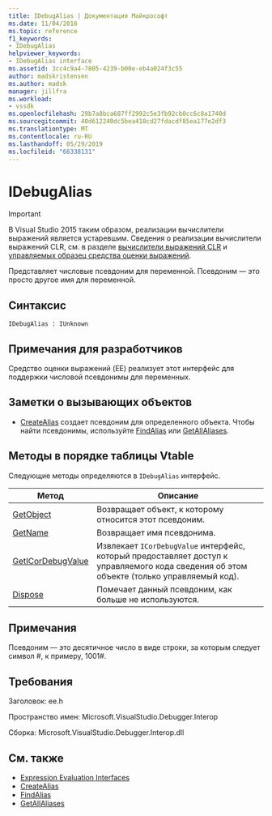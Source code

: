 ```yaml
---
title: IDebugAlias | Документация Майкрософт
ms.date: 11/04/2016
ms.topic: reference
f1_keywords:
- IDebugAlias
helpviewer_keywords:
- IDebugAlias interface
ms.assetid: 3cc4c9a4-7805-4239-b00e-eb4a024f3c55
author: madskristensen
ms.author: madsk
manager: jillfra
ms.workload:
- vssdk
ms.openlocfilehash: 29b7a8bca687ff2992c5e3fb92cb0cc6c8a1740d
ms.sourcegitcommit: 40d612240dc5bea418cd27fdacdf85ea177e2df3
ms.translationtype: MT
ms.contentlocale: ru-RU
ms.lasthandoff: 05/29/2019
ms.locfileid: "66338131"
---
```

# <a name="idebugalias"></a>IDebugAlias
> [!IMPORTANT]
> В Visual Studio 2015 таким образом, реализации вычислители выражений является устаревшим. Сведения о реализации вычислители выражений CLR, см. в разделе [вычислители выражений CLR](https://github.com/Microsoft/ConcordExtensibilitySamples/wiki/CLR-Expression-Evaluators) и [управляемых образец средства оценки выражений](https://github.com/Microsoft/ConcordExtensibilitySamples/wiki/Managed-Expression-Evaluator-Sample).

 Представляет числовые псевдоним для переменной. Псевдоним — это просто другое имя для переменной.

## <a name="syntax"></a>Синтаксис

```
IDebugAlias : IUnknown
```

## <a name="notes-for-implementers"></a>Примечания для разработчиков
 Средство оценки выражений (EE) реализует этот интерфейс для поддержки числовой псевдонимы для переменных.

## <a name="notes-for-callers"></a>Заметки о вызывающих объектов
- [CreateAlias](../../../extensibility/debugger/reference/idebugobject2-createalias.md) создает псевдоним для определенного объекта. Чтобы найти псевдонимы, используйте [FindAlias](../../../extensibility/debugger/reference/idebugbinder3-findalias.md) или [GetAllAliases](../../../extensibility/debugger/reference/idebugbinder3-getallaliases.md).

## <a name="methods-in-vtable-order"></a>Методы в порядке таблицы Vtable
 Следующие методы определяются в `IDebugAlias` интерфейс.

|Метод|Описание|
|------------|-----------------|
|[GetObject](../../../extensibility/debugger/reference/idebugalias-getobject.md)|Возвращает объект, к которому относится этот псевдоним.|
|[GetName](../../../extensibility/debugger/reference/idebugalias-getname.md)|Возвращает имя псевдонима.|
|[GetICorDebugValue](../../../extensibility/debugger/reference/idebugalias-geticordebugvalue.md)|Извлекает `ICorDebugValue` интерфейс, который предоставляет доступ к управляемого кода сведения об этом объекте (только управляемый код).|
|[Dispose](../../../extensibility/debugger/reference/idebugalias-dispose.md)|Помечает данный псевдоним, как больше не используются.|

## <a name="remarks"></a>Примечания
 Псевдоним — это десятичное число в виде строки, за которым следует символ #, к примеру, 1001#.

## <a name="requirements"></a>Требования
 Заголовок: ee.h

 Пространство имен: Microsoft.VisualStudio.Debugger.Interop

 Сборка: Microsoft.VisualStudio.Debugger.Interop.dll

## <a name="see-also"></a>См. также
- [Expression Evaluation Interfaces](../../../extensibility/debugger/reference/expression-evaluation-interfaces.md)
- [CreateAlias](../../../extensibility/debugger/reference/idebugobject2-createalias.md)
- [FindAlias](../../../extensibility/debugger/reference/idebugbinder3-findalias.md)
- [GetAllAliases](../../../extensibility/debugger/reference/idebugbinder3-getallaliases.md)